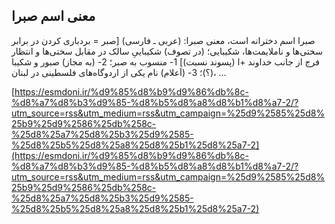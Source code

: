 ## معنی اسم صبرا


صبرا اسم دخترانه است، معنی صبرا: (عربی ـ فارسی) [صبر = بردباری کردن در برابر سختی‌ها و ناملایمت‌ها، شکیبایی؛ (در تصوف) شکیباییِ سالک در مقابل سختی‌ها و انتظار فرج از جانب خداوند +ا (پسوند نسبت)] 1- منسوب به صبر؛ 2- (به مجاز) صبور و شکیبا (؟)؛ 3- (اَعلام) نام یکی از اردوگاه‌های فلسطینی در لبنان، &#8230;

[https://esmdoni.ir/%d9%85%d8%b9%d9%86%db%8c-%d8%a7%d8%b3%d9%85-%d8%b5%d8%a8%d8%b1%d8%a7-2/?utm_source=rss&utm_medium=rss&utm_campaign=%25d9%2585%25d8%25b9%25d9%2586%25db%258c-%25d8%25a7%25d8%25b3%25d9%2585-%25d8%25b5%25d8%25a8%25d8%25b1%25d8%25a7-2](https://esmdoni.ir/%d9%85%d8%b9%d9%86%db%8c-%d8%a7%d8%b3%d9%85-%d8%b5%d8%a8%d8%b1%d8%a7-2/?utm_source=rss&utm_medium=rss&utm_campaign=%25d9%2585%25d8%25b9%25d9%2586%25db%258c-%25d8%25a7%25d8%25b3%25d9%2585-%25d8%25b5%25d8%25a8%25d8%25b1%25d8%25a7-2) 